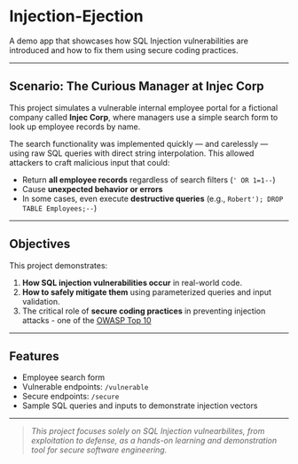 # Injection-Ejection
A demo app that showcases how SQL Injection vulnerabilities are introduced and how to fix them using secure coding practices.

---

## Scenario: The Curious Manager at Injec Corp

This project simulates a vulnerable internal employee portal for a fictional company called **Injec Corp**, where managers use a simple search form to look up employee records by name.

The search functionality was implemented quickly — and carelessly — using raw SQL queries with direct string interpolation. This allowed attackers to craft malicious input that could:

- Return **all employee records** regardless of search filters (`' OR 1=1--`)
- Cause **unexpected behavior or errors**
- In some cases, even execute **destructive queries** (e.g., `Robert'); DROP TABLE Employees;--`)

---

## Objectives

This project demonstrates:
1. **How SQL injection vulnerabilities occur** in real-world code.
2. **How to safely mitigate them** using parameterized queries and input validation.
2. The critical role of **secure coding practices** in preventing injection attacks - one of the [OWASP Top 10](https://owasp.org/Top10/A03_2021-Injection/)

---

## Features
- Employee search form
- Vulnerable endpoints: `/vulnerable`
- Secure endpoints: `/secure`
- Sample SQL queries and inputs to demonstrate injection vectors

---

> *This project focuses solely on SQL Injection vulnearbilites, from exploitation to defense, as a hands-on learning and demonstration tool for secure software engineering.*